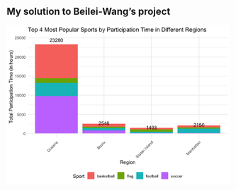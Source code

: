 ## My solution to Beilei-Wang’s project

![](jungihong10_files/figure-markdown_strict/visualisation-1.png)
